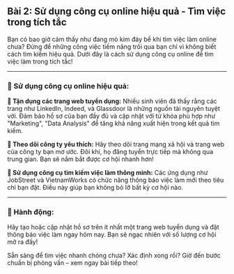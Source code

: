 ## Bài 2: Sử dụng công cụ online hiệu quả - Tìm việc trong tích tắc

Bạn có bao giờ cảm thấy như đang mò kim đáy bể khi tìm việc làm online chưa? Đừng để những công việc tiềm năng trôi qua bạn chỉ vì không biết cách tìm kiếm hiệu quả. Dưới đây là cách sử dụng công cụ online để tìm việc làm trong tích tắc!

---

### 📌 Sử dụng công cụ online hiệu quả:

**🔹 Tận dụng các trang web tuyển dụng:**
Nhiều sinh viên đã thấy rằng các trang như LinkedIn, Indeed, và Glassdoor là những nguồn tài nguyên tuyệt vời. Đảm bảo hồ sơ của bạn đầy đủ và cập nhật với từ khóa phù hợp như "Marketing", "Data Analysis" để tăng khả năng xuất hiện trong kết quả tìm kiếm.

**🔹 Theo dõi công ty yêu thích:**
Hãy theo dõi trang mạng xã hội và trang web của công ty bạn mơ ước. Đôi khi, họ đăng tuyển trực tiếp mà không qua trung gian. Bạn sẽ nắm bắt được cơ hội nhanh hơn!

**🔹 Sử dụng công cụ tìm kiếm việc làm thông minh:**
Các ứng dụng như JobStreet và VietnamWorks có chức năng thông báo việc làm mới theo tiêu chí bạn đặt. Điều này giúp bạn không bỏ lỡ bất kỳ cơ hội nào.

---

### 🚀 Hành động:

Hãy tạo hoặc cập nhật hồ sơ trên ít nhất một trang web tuyển dụng và đặt thông báo việc làm ngay hôm nay. Bạn sẽ ngạc nhiên với số lượng cơ hội mở ra đấy!

Sẵn sàng để tìm việc nhanh chóng chưa? Xác định xong rồi? Giờ đến bước chuẩn bị phỏng vấn – xem ngay bài tiếp theo!